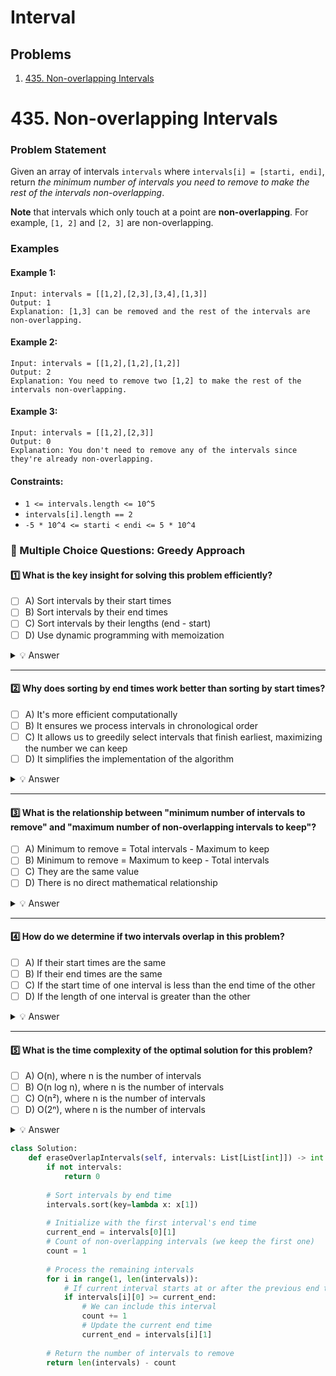 # Interval

## Problems
1. [435. Non-overlapping Intervals](#435-non-overlapping-intervals)

# 435. Non-overlapping Intervals

### Problem Statement
Given an array of intervals `intervals` where `intervals[i] = [starti, endi]`, return *the minimum number of intervals you need to remove to make the rest of the intervals non-overlapping*.

**Note** that intervals which only touch at a point are **non-overlapping**. For example, `[1, 2]` and `[2, 3]` are non-overlapping.

### Examples

#### Example 1:
```
Input: intervals = [[1,2],[2,3],[3,4],[1,3]]
Output: 1
Explanation: [1,3] can be removed and the rest of the intervals are non-overlapping.
```

#### Example 2:
```
Input: intervals = [[1,2],[1,2],[1,2]]
Output: 2
Explanation: You need to remove two [1,2] to make the rest of the intervals non-overlapping.
```

#### Example 3:
```
Input: intervals = [[1,2],[2,3]]
Output: 0
Explanation: You don't need to remove any of the intervals since they're already non-overlapping.
```

#### Constraints:
* `1 <= intervals.length <= 10^5`
* `intervals[i].length == 2`
* `-5 * 10^4 <= starti < endi <= 5 * 10^4`

### 📌 Multiple Choice Questions: Greedy Approach  

#### 1️⃣ What is the key insight for solving this problem efficiently?  
- [ ] A) Sort intervals by their start times
- [ ] B) Sort intervals by their end times
- [ ] C) Sort intervals by their lengths (end - start)
- [ ] D) Use dynamic programming with memoization

<details>
  <summary>💡 Answer</summary>
  
  ✅ **B) Sort intervals by their end times**  
  
</details>  

---

#### 2️⃣ Why does sorting by end times work better than sorting by start times?  
- [ ] A) It's more efficient computationally
- [ ] B) It ensures we process intervals in chronological order
- [ ] C) It allows us to greedily select intervals that finish earliest, maximizing the number we can keep
- [ ] D) It simplifies the implementation of the algorithm

<details>
  <summary>💡 Answer</summary>
  
  ✅ **C) It allows us to greedily select intervals that finish earliest, maximizing the number we can keep**  
</details>  

---

#### 3️⃣ What is the relationship between "minimum number of intervals to remove" and "maximum number of non-overlapping intervals to keep"?  
- [ ] A) Minimum to remove = Total intervals - Maximum to keep
- [ ] B) Minimum to remove = Maximum to keep - Total intervals
- [ ] C) They are the same value
- [ ] D) There is no direct mathematical relationship

<details>
  <summary>💡 Answer</summary>
  
  ✅ **A) Minimum to remove = Total intervals - Maximum to keep**  
</details>  

---

#### 4️⃣ How do we determine if two intervals overlap in this problem?  
- [ ] A) If their start times are the same
- [ ] B) If their end times are the same
- [ ] C) If the start time of one interval is less than the end time of the other
- [ ] D) If the length of one interval is greater than the other

<details>
  <summary>💡 Answer</summary>
  
  ✅ **C) If the start time of one interval is less than the end time of the other**  
</details>  

---

#### 5️⃣ What is the time complexity of the optimal solution for this problem?  
- [ ] A) O(n), where n is the number of intervals
- [ ] B) O(n log n), where n is the number of intervals
- [ ] C) O(n²), where n is the number of intervals
- [ ] D) O(2ⁿ), where n is the number of intervals

<details>
  <summary>💡 Answer</summary>
  
  ✅ **B) O(n log n), where n is the number of intervals**  
</details>  

```python
class Solution:
    def eraseOverlapIntervals(self, intervals: List[List[int]]) -> int:
        if not intervals:
            return 0
            
        # Sort intervals by end time
        intervals.sort(key=lambda x: x[1])
        
        # Initialize with the first interval's end time
        current_end = intervals[0][1]
        # Count of non-overlapping intervals (we keep the first one)
        count = 1
        
        # Process the remaining intervals
        for i in range(1, len(intervals)):
            # If current interval starts at or after the previous end time
            if intervals[i][0] >= current_end:
                # We can include this interval
                count += 1
                # Update the current end time
                current_end = intervals[i][1]
        
        # Return the number of intervals to remove
        return len(intervals) - count
```
